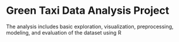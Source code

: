 # Green Taxi Data Analysis Project
 The analysis includes basic exploration, visualization, preprocessing, modeling, and evaluation of the dataset using R
